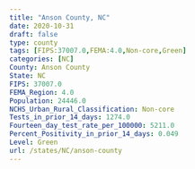 ```yaml
---
title: "Anson County, NC"
date: 2020-10-31
draft: false
type: county
tags: [FIPS:37007.0,FEMA:4.0,Non-core,Green]
categories: [NC]
County: Anson County
State: NC
FIPS: 37007.0
FEMA_Region: 4.0
Population: 24446.0
NCHS_Urban_Rural_Classification: Non-core
Tests_in_prior_14_days: 1274.0
Fourteen_day_test_rate_per_100000: 5211.0
Percent_Positivity_in_prior_14_days: 0.049
Level: Green
url: /states/NC/anson-county
---
```



